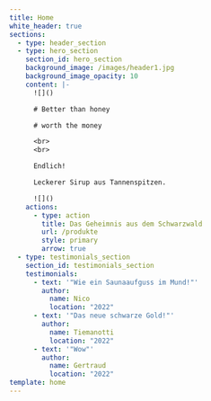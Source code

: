 ```yaml
---
title: Home
white_header: true
sections:
  - type: header_section
  - type: hero_section
    section_id: hero_section
    background_image: /images/header1.jpg
    background_image_opacity: 10
    content: |-
      ![]()

      # Better than honey

      # worth the money

      <br>
      <br>

      Endlich!

      Leckerer Sirup aus Tannenspitzen.

      ![]()
    actions:
      - type: action
        title: Das Geheimnis aus dem Schwarzwald
        url: /produkte
        style: primary
        arrow: true
  - type: testimonials_section
    section_id: testimonials_section
    testimonials:
      - text: '"Wie ein Saunaaufguss im Mund!"'
        author:
          name: Nico
          location: "2022"
      - text: '"Das neue schwarze Gold!"'
        author:
          name: Tiemanotti
          location: "2022"
      - text: '"Wow"'
        author:
          name: Gertraud
          location: "2022"
template: home
---
```

